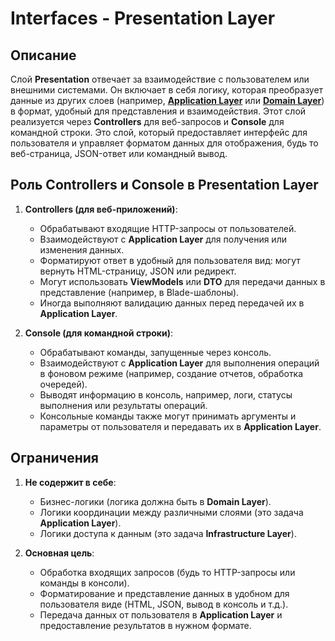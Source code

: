 # Interfaces - Presentation Layer

## Описание

Слой **Presentation** отвечает за взаимодействие с пользователем или внешними системами.
Он включает в себя логику, которая преобразует данные из других слоев
(например, [**Application Layer**](../../archetecture/Application/readme.md) или [**Domain Layer**](../../archetecture/Domains/readme.md)) в формат, удобный для представления и взаимодействия.
Этот слой реализуется через **Controllers** для веб-запросов и **Console** для командной строки.
Это слой, который предоставляет интерфейс для пользователя и управляет форматом данных для отображения,
будь то веб-страница, JSON-ответ или командный вывод.

## Роль Controllers и Console в Presentation Layer

1. **Controllers (для веб-приложений)**:
    - Обрабатывают входящие HTTP-запросы от пользователей.
    - Взаимодействуют с **Application Layer** для получения или изменения данных.
    - Форматируют ответ в удобный для пользователя вид: могут вернуть HTML-страницу, JSON или редирект.
    - Могут использовать **ViewModels** или **DTO** для передачи данных в представление (например, в Blade-шаблоны).
    - Иногда выполняют валидацию данных перед передачей их в **Application Layer**.

2. **Console (для командной строки)**:
    - Обрабатывают команды, запущенные через консоль.
    - Взаимодействуют с **Application Layer** для выполнения операций в фоновом режиме (например, создание отчетов, обработка очередей).
    - Выводят информацию в консоль, например, логи, статусы выполнения или результаты операций.
    - Консольные команды также могут принимать аргументы и параметры от пользователя и передавать их в **Application Layer**.

## Ограничения

1. **Не содержит в себе**:
    - Бизнес-логики (логика должна быть в **Domain Layer**).
    - Логики координации между различными слоями (это задача **Application Layer**).
    - Логики доступа к данным (это задача **Infrastructure Layer**).

2. **Основная цель**:
    - Обработка входящих запросов (будь то HTTP-запросы или команды в консоли).
    - Форматирование и представление данных в удобном для пользователя виде (HTML, JSON, вывод в консоль и т.д.).
    - Передача данных от пользователя в **Application Layer** и предоставление результатов в нужном формате.
